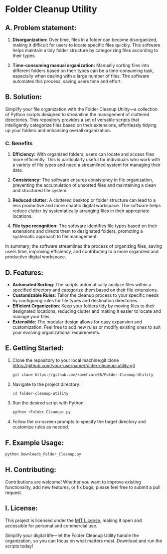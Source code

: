 # Folder Cleanup Utility

## A. Problem statement: 

1. **Disorganization:** Over time, files in a folder can become disorganized, making it difficult for users to locate specific files quickly. This software helps maintain a tidy folder structure by categorizing files according to their types.

2. **Time-consuming manual organization:** Manually sorting files into different folders based on their types can be a time-consuming task, especially when dealing with a large number of files. The software automates this process, saving users time and effort.

## B. Solution:

Simplify your file organization with the Folder Cleanup Utility—a collection of Python scripts designed to streamline the management of cluttered directories. This repository provides a set of versatile scripts that intelligently categorize files based on their extensions, effortlessly tidying up your folders and enhancing overall organization.

### C. Benefits

1. **Efficiency:** With organized folders, users can locate and access files more efficiently. This is particularly useful for individuals who work with a variety of file types and need a streamlined system for managing their data.

2. **Consistency:** The software ensures consistency in file organization, preventing the accumulation of unsorted files and maintaining a clean and structured file system.

3. **Reduced clutter:** A cluttered desktop or folder structure can lead to a less productive and more chaotic digital workspace. The software helps reduce clutter by systematically arranging files in their appropriate locations.

4. **File type recognition:** The software identifies file types based on their extensions and directs them to designated folders, promoting a systematic approach to file management.

In summary, the software streamlines the process of organizing files, saving users time, improving efficiency, and contributing to a more organized and productive digital workspace.



## D. Features:

- **Automated Sorting**: The scripts automatically analyze files within a specified directory and categorize them based on their file extensions.
- **Customizable Rules**: Tailor the cleanup process to your specific needs by configuring rules for file types and destination directories.
- **Efficient Organization**: Keep your folders tidy by moving files to their designated locations, reducing clutter and making it easier to locate and manage your files.
- **Extensible**: The modular design allows for easy expansion and customization. Feel free to add new rules or modify existing ones to suit your evolving organizational requirements.

## E. Getting Started:

1. Clone the repository to your local machine:git clone <https://github.com/your-username/folder-cleanup-utility.git>

    
    ```bash
    git clone https://github.com/kavehzare98/Folder-Cleanup-Utility
    ```
    
2. Navigate to the project directory:
    
    ```bash
    cd folder-cleanup-utility
    
    ```
    
3. Run the desired script with Python:
    
    ```bash
    python <Folder_Cleanup>.py
    
    ```
    
4. Follow the on-screen prompts to specify the target directory and customize rules as needed.

## F. Example Usage:

```bash
python Downloads_Folder_Cleanup.py

```

## H. Contributing:

Contributions are welcome! Whether you want to improve existing functionality, add new features, or fix bugs, please feel free to submit a pull request.

## I. License:

This project is licensed under the [MIT License](notion://www.notion.so/LICENSE), making it open and accessible for personal and commercial use.

Simplify your digital life—let the Folder Cleanup Utility handle the organization, so you can focus on what matters most. Download and run the scripts today!

##
